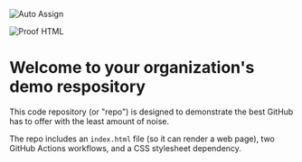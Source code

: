 ![Auto Assign](https://github.com/TechWorkProgrammer/demo-repository/actions/workflows/auto-assign.yml/badge.svg)

![Proof HTML](https://github.com/TechWorkProgrammer/demo-repository/actions/workflows/proof-html.yml/badge.svg)

# Welcome to your organization's demo respository
This code repository (or "repo") is designed to demonstrate the best GitHub has to offer with the least amount of noise.

The repo includes an `index.html` file (so it can render a web page), two GitHub Actions workflows, and a CSS stylesheet dependency.
